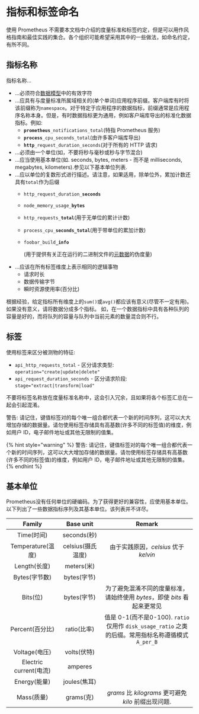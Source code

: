 # 指标和标签命名

使用 Prometheus 不需要本文档中介绍的度量标准和标签约定，但是可以用作风格指南和最佳实践的集合。各个组织可能希望采用其中的一些做法，如命名约定，有所不同。

## 指标名称 <a href="#metric-names" id="metric-names"></a>

指标名称...

* ...必须符合[数据模型](../concepts/data\_model.md#metric-names-and-labels)中的有效字符
* ...应具有与度量标准所属域相关的(单个单词)应用程序前缀。客户端库有时将该前缀称为`namespace`。对于特定于应用程序的数据指标，前缀通常是应用程序名称本身。但是，有时数据指标更为通用，例如客户端库导出的标准化数据指标。例如:
  * **`prometheus`**`_notifications_total`(特指 Prometheus 服务)
  * **`process`**`_cpu_seconds_total`(由许多客户端库导出)
  * **`http`**`_request_duration_seconds`(对于所有的 HTTP 请求)
* ...必须由一个单位(如，不要将秒与毫秒或秒与字节混合)
* ...应当使用基本单位(如. seconds, bytes, meters - 而不是 milliseconds, megabytes, kilometers).参见以下基本单位列表.
* ...应以单位的复数形式进行描述。请注意，如果适用，除单位外，累加计数还具有`total`作为后缀
  * `http_request_duration_`**`seconds`**
  * `node_memory_usage_`**`bytes`**
  * `http_requests_`**`total`**(用于无单位的累计计数)
  * `process_cpu_`**`seconds_total`**(用于带单位的累加计数)
  *   `foobar_build`**`_info`**

      (用于提供有关正在运行的二进制文件的[元数据](https://www.robustperception.io/exposing-the-software-version-to-prometheus)的伪度量)
* ...应该在所有标签维度上表示相同的逻辑事物
  * 请求时长
  * 数据传输字节
  * 瞬时资源使用率(百分比)

根据经验，给定指标所有维度上的`sum()`或`avg()`都应该有意义(尽管不一定有用)。如果没有意义，请将数据分成多个指标。 如，在一个数据指标中具有各种队列的容量是好的，而将队列的容量与队列中当前元素的数量混合则不行。

## 标签 <a href="#labels" id="labels"></a>

使用标签来区分被测物的特征:

* `api_http_requests_total` - 区分请求类型: `operation="create|update|delete"`
* `api_request_duration_seconds` - 区分请求阶段: `stage="extract|transform|load"`

不要将标签名称放在度量标准名称中，这会引入冗余，且如果将各个标签汇总在一起会引起混淆。

警告: 请记住，键值标签对的每个唯一组合都代表一个新的时间序列，这可以大大增加存储的数据量。请勿使用标签存储具有高基数(许多不同的标签值)的维度，例如用户 ID，电子邮件地址或其他无限制的值集。

{% hint style="warning" %}
警告: 请记住，键值标签对的每个唯一组合都代表一个新的时间序列，这可以大大增加存储的数据量。请勿使用标签存储具有高基数(许多不同的标签值)的维度，例如用户 ID，电子邮件地址或其他无限制的值集。
{% endhint %}

## 基本单位 <a href="#base-units" id="base-units"></a>

Prometheus没有任何单位的硬编码。为了获得更好的兼容性，应使用基本单位。以下列出了一些数据指标序列及其基本单位。该列表并不详尽。

|        Family        |   Base unit   |                                    Remark                                   |
| :------------------: | :-----------: | :-------------------------------------------------------------------------: |
|       Time(时间)       |   seconds(秒)  |                                                                             |
|    Temperature(温度)   | celsius(摄氏温度) |                         由于实践原因，_celsius_ 优于 _kelvin_                        |
|      Length(长度)      |   meters(米)   |                                                                             |
|      Bytes(字节数)      |   bytes(字节)   |                                                                             |
|        Bits(位)       |   bytes(字节)   |                 为了避免混淆不同的度量标准，请始终使用 _bytes_，即使 _bits_ 看起来更常见                |
|     Percent(百分比)     |   ratio(比率)   | 值是 0-1(而不是0-100). `ratio` 仅用作 `disk_usage_ratio` 之类的后缀。常用指标名称遵循模式 `A_per_B` |
|      Voltage(电压)     |   volts(伏特)   |                                                                             |
| Electric current(电流) |    amperes    |                                                                             |
|      Energy(能量)      |   joules(焦耳)  |                                                                             |
|       Mass(质量)       |    grams(克)   |                  _grams_ 比 _kilograms_ 更可避免 _kilo_ 前缀出现问题.                  |
